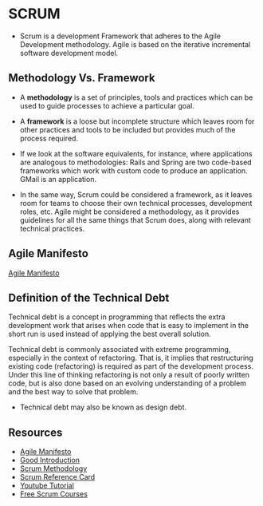 # SCRUM

* Scrum is a development Framework that adheres to the Agile Development methodology. Agile is based on the iterative incremental software development model.

## Methodology Vs. Framework

* A **methodology** is a set of principles, tools and practices which can be used to guide processes to achieve a particular goal.

* A **framework** is a loose but incomplete structure which leaves room for other practices and tools to be included but provides much of the process required.

* If we look at the software equivalents, for instance, where applications are analogous to methodologies: Rails and Spring are two code-based frameworks which work with custom code to produce an application. GMail is an application.

* In the same way, Scrum could be considered a framework, as it leaves room for teams to choose their own technical processes, development roles, etc. Agile might be considered a methodology, as it provides guidelines for all the same things that Scrum does, along with relevant technical practices.

## Agile Manifesto
[Agile Manifesto](https://agilemanifesto.org/)

## Definition of the Technical Debt

Technical debt is a concept in programming that reflects the extra development work that arises when code that is easy to implement in the short run is used instead of applying the best overall solution.

Technical debt is commonly associated with extreme programming, especially in the context of refactoring. That is, it implies that restructuring existing code (refactoring) is required as part of the development process. Under this line of thinking refactoring is not only a result of poorly written code, but is also done based on an evolving understanding of a problem and the best way to solve that problem.

* Technical debt may also be known as design debt.

## Resources

* [Agile Manifesto](https://agilemanifesto.org/)
* [Good Introduction](https://www.tutorialspoint.com/scrum/)
* [Scrum Methodology](http://scrummethodology.com/)
* [Scrum Reference Card](https://www.collab.net/sites/default/files/uploads/CollabNet_scrumreferencecard.pdf)
* [Youtube Tutorial](https://www.youtube.com/watch?v=GMRGsrfCrJo)
* [Free Scrum Courses](https://www.scrumstudy.com/freeresources/scrum-free-videos)

